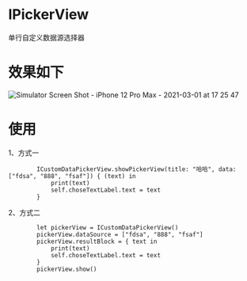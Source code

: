 # IPickerView
单行自定义数据源选择器

# 效果如下
![Simulator Screen Shot - iPhone 12 Pro Max - 2021-03-01 at 17 25 47](https://user-images.githubusercontent.com/70566070/109477893-8a1fb300-7ab3-11eb-94e6-7e71b8c68547.png)

# 使用
1、方式一
```
        ICustomDataPickerView.showPickerView(title: "哈哈", data: ["fdsa", "888", "fsaf"]) { (text) in
            print(text)
            self.choseTextLabel.text = text
        }
```
2、方式二
```
        let pickerView = ICustomDataPickerView()
        pickerView.dataSource = ["fdsa", "888", "fsaf"]
        pickerView.resultBlock = { text in
            print(text)
            self.choseTextLabel.text = text
        }
        pickerView.show()
```
